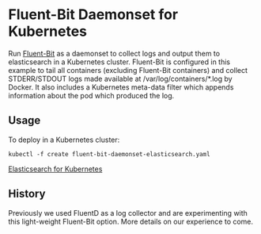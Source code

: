 # Fluent-Bit Daemonset for Kubernetes

Run [Fluent-Bit](http://fluentbit.io/) as a daemonset to collect logs and output them to elasticsearch in a Kubernetes cluster. Fluent-Bit is configured in this example to tail all containers (excluding Fluent-Bit containers) and collect STDERR/STDOUT logs made available at /var/log/containers/*.log by Docker. It also includes a Kubernetes meta-data filter which appends information about the pod which produced the log. 

## Usage

To deploy in a Kubernetes cluster:

```kubectl -f create fluent-bit-daemonset-elasticsearch.yaml```

[Elasticsearch for Kubernetes](https://github.com/kubernetes/kubernetes/tree/master/examples/elasticsearch)

## History

Previously we used FluentD as a log collector and are experimenting with this light-weight Fluent-Bit option. More details on our experience to come. 